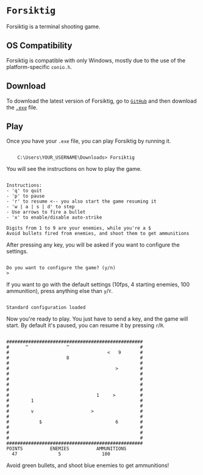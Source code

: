 # `Forsiktig`

Forsiktig is a terminal shooting game.

## OS Compatibility

Forsiktig is compatible with only Windows, mostly due to the use of the platform-specific `conio.h`.

## Download

To download the latest version of Forsiktig, go to [`GitHub`](https://github.com/Lioydiano/Forsiktig) and then download the [`.exe`](https://github.com/Lioydiano/Forsiktig/blob/main/forsiktig.exe?raw=true) file.

## Play

Once you have your `.exe` file, you can play Forsiktig by running it.

```batch

    C:\Users\YOUR_USERNAME\Downloads> Forsiktig

```

You will see the instructions on how to play the game.

```batch

Instructions:
- 'q' to quit
- 'p' to pause
- 'r' to resume <-- you also start the game resuming it
- 'w | a | s | d' to step
- Use arrows to fire a bullet
- 'x' to enable/disable auto-strike

Digits from 1 to 9 are your enemies, while you're a $
Avoid bullets fired from enemies, and shoot them to get ammunitions

```

After pressing any key, you will be asked if you want to configure the settings.

```batch

Do you want to configure the game? (y/n)
>

```

If you want to go with the default settings (10fps, 4 starting enemies, 100 ammunition), press anything else than `y`/`Y`.

```batch

Standard configuration loaded

```

Now you're ready to play. You just have to send a key, and the game will start.
By default it's paused, you can resume it by pressing `r`/`R`.

```batch

##################################################
#      ^              ^                          #
#                                    <   9       #
#                     8                          #
#                                                #
#                                       >        #
#                                                #
#                                                #
#                                                #
#                                                #
#                                1     >         #
#        1                                       #
#                                                #
#        v                     >                 #
#                                                #
#           $                           6        #
#                                                #
#                                                #
#                                                #
##################################################
POINTS          ENEMIES          AMMUNITIONS
  47               5               100

```

Avoid green bullets, and shoot blue enemies to get ammunitions!

